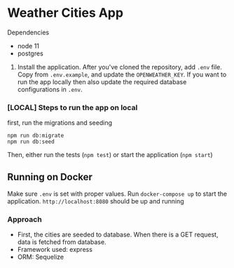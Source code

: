 # Weather Cities App

Dependencies
 - node 11
 - postgres

1. Install the application.
After you've cloned the repository, add `.env` file. Copy from `.env.example`, and update the `OPENWEATHER_KEY`.
If you want to run the app locally then also update the required database configurations in `.env`.

### [LOCAL] Steps to run the app on local
first, run the migrations and seeding
```
npm run db:migrate
npm run db:seed
```
Then, either run the tests (`npm test`) or start the application (`npm start`)


## Running on Docker
Make sure `.env` is set with proper values. 
Run `docker-compose up` to start the application. 
`http://localhost:8080` should be up and running



### Approach
- First, the cities are seeded to database. When there is a GET request, data is fetched from database. 
- Framework used: express
- ORM: Sequelize
